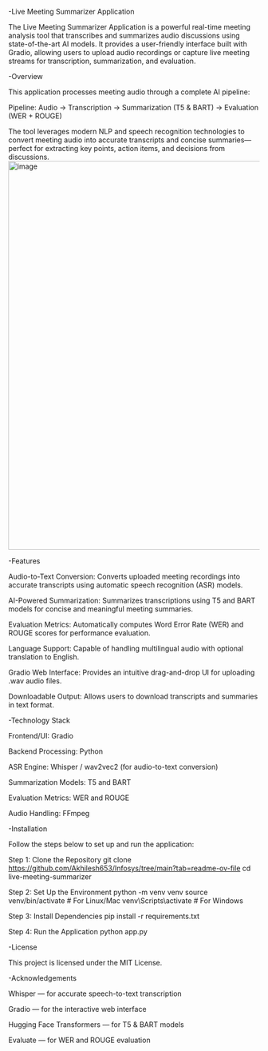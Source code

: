 -Live Meeting Summarizer Application 

The Live Meeting Summarizer Application is a powerful real-time meeting analysis tool that transcribes and summarizes audio discussions using state-of-the-art AI models. It provides a user-friendly interface built with Gradio, allowing users to upload audio recordings or capture live meeting streams for transcription, summarization, and evaluation.



-Overview

This application processes meeting audio through a complete AI pipeline:

Pipeline:
Audio → Transcription → Summarization (T5 & BART) → Evaluation (WER + ROUGE)

The tool leverages modern NLP and speech recognition technologies to convert meeting audio into accurate transcripts and concise summaries—perfect for extracting key points, action items, and decisions from discussions.
<img width="1902" height="778" alt="image" src="https://github.com/user-attachments/assets/d71d5048-f9db-40d1-85ca-85d86c40a4fe" />



 -Features

Audio-to-Text Conversion: Converts uploaded meeting recordings into accurate transcripts using automatic speech recognition (ASR) models.

AI-Powered Summarization: Summarizes transcriptions using T5 and BART models for concise and meaningful meeting summaries.

Evaluation Metrics: Automatically computes Word Error Rate (WER) and ROUGE scores for performance evaluation.

Language Support: Capable of handling multilingual audio with optional translation to English.

Gradio Web Interface: Provides an intuitive drag-and-drop UI for uploading .wav audio files.

Downloadable Output: Allows users to download transcripts and summaries in text format.



-Technology Stack

Frontend/UI: Gradio

Backend Processing: Python

ASR Engine: Whisper / wav2vec2 (for audio-to-text conversion)

Summarization Models: T5 and BART

Evaluation Metrics: WER and ROUGE

Audio Handling: FFmpeg



-Installation

Follow the steps below to set up and run the application:

Step 1: Clone the Repository
git clone https://github.com/Akhilesh653/Infosys/tree/main?tab=readme-ov-file
cd live-meeting-summarizer

Step 2: Set Up the Environment
python -m venv venv
source venv/bin/activate    # For Linux/Mac
venv\Scripts\activate       # For Windows

Step 3: Install Dependencies
pip install -r requirements.txt

Step 4: Run the Application
python app.py



-License

This project is licensed under the MIT License.



-Acknowledgements

Whisper
 — for accurate speech-to-text transcription

Gradio
 — for the interactive web interface

Hugging Face Transformers
— for T5 & BART models

Evaluate
 — for WER and ROUGE evaluation


